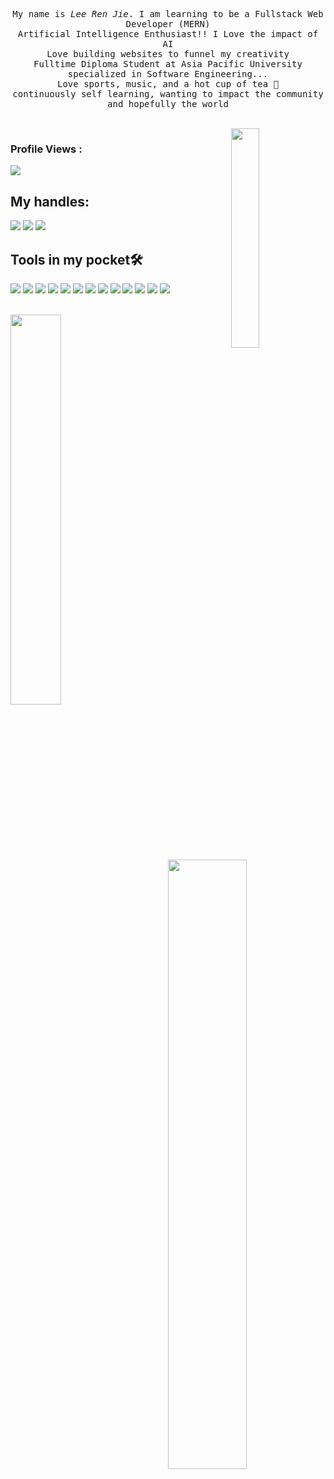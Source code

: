 <p align="center" >
  <samp>
    My name is <em>Lee Ren Jie</em>. I am learning to be a Fullstack Web Developer (MERN) 
  <br/> Artificial Intelligence Enthusiast!! I Love the impact of AI 
   <br /> Love building websites to funnel my creativity
    <br/> Fulltime Diploma Student at Asia Pacific University specialized in Software Engineering...
      <br/>
Love sports, music, and a hot cup of tea 🍵
          <br/>
continuously self learning, wanting to impact the community and hopefully the world
  </samp>
</p><br/>

<img src="https://media.tenor.com/images/df8c44a1d20ab367fdcb21880985fd33/tenor.gif" align="right"  width="30%"/>

 ### Profile Views :<br>
  <img src="https://profile-counter.glitch.me/LeeRenJie/count.svg" />

## My handles:
<a href="mailto:work.renjie@gmail.com"> <img src="https://img.shields.io/badge/work.renjie@gmail.com-%23D14836.svg?&style=for-the-badge&logo=gmail&logoColor=white" ></a> <a href="https://www.linkedin.com/in/leerenjie/"><img src="https://img.shields.io/badge/Lee Ren Jie-%230077B5.svg?&style=for-the-badge&logo=linkedin&logoColor=white" ></a>   <a  href="https://stackoverflow.com/users/story/14742922"><img src="https://img.shields.io/badge/Lee Ren Jie-%2312100E.svg?&style=for-the-badge&logo=stackoverflow"></a>
<br>

## Tools in my pocket🛠
<p float="left">
<img src="https://img.shields.io/badge/html5%20-%23E34F26.svg?&style=for-the-badge&logo=html5&logoColor=white" >   
<img src="https://img.shields.io/badge/css3%20-%231572B6.svg?&style=for-the-badge&logo=css3&logoColor=white" > 
<img src="https://img.shields.io/badge/javascript%20-%23323330.svg?&style=for-the-badge&logo=javascript&logoColor=%23F7DF1E" > 
<img src="https://img.shields.io/badge/python%20-%2314354C.svg?&style=for-the-badge&logo=python&logoColor=white" >  
<img src="https://img.shields.io/badge/react%20-%2320232a.svg?&style=for-the-badge&logo=react" >   
<img src="https://img.shields.io/badge/bootstrap%20-%23563D7C.svg?&style=for-the-badge&logo=bootstrap&logoColor=white" >   
<img src="https://img.shields.io/badge/git%20-%23F05033.svg?&style=for-the-badge&logo=git&logoColor=white" >   
<img src="https://img.shields.io/badge/-VS%20Code-blue?style=for-the-badge&logo=Visual-studio-code&logoColor=white" > 
<img src="https://img.shields.io/badge/-Heroku%20-grey?style=for-the-badge&logo=heroku&logoColor=white" > 
<img src="https://img.shields.io/badge/-JQuery%20-blue?style=for-the-badge&logo=jquery&logoColor=white" >
<img src="https://img.shields.io/badge/-Nodejs%20-green?style=for-the-badge&logo=Node.js&logoColor=white">
<img src="https://img.shields.io/badge/-MongoDB%20-FCA121?style=for-the-badge&logo=mongodb&logoColor=green">
<img src="https://img.shields.io/badge/-json%20-02569B?style=for-the-badge&logo=json&logoColor=white">
  </p>


<br>
<img src="https://github-readme-stats.vercel.app/api/top-langs/?username=LeeRenJie&theme=blue-green" width=40% align=left>
<img src="https://github-readme-stats.vercel.app/api?username=LeeRenJie&show_icons=true&theme=dracula" align=right width=50% >
